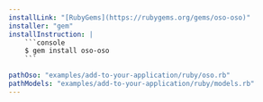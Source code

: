 ```yaml
---
installLink: "[RubyGems](https://rubygems.org/gems/oso-oso)"
installer: "gem"
installInstruction: |
    ```console
    $ gem install oso-oso
    ```

pathOso: "examples/add-to-your-application/ruby/oso.rb"
pathModels: "examples/add-to-your-application/ruby/models.rb"
---
```

